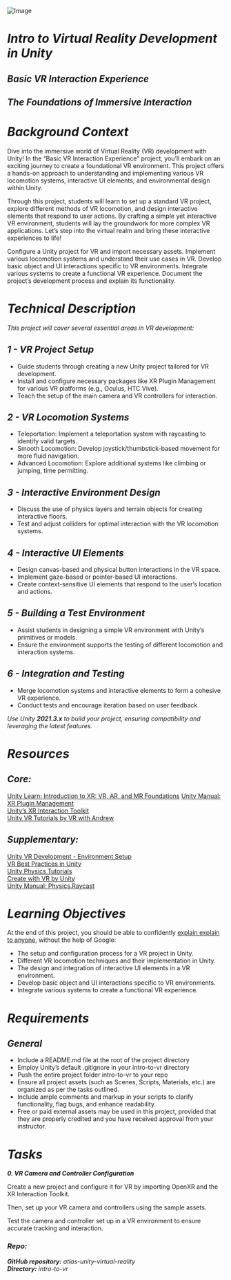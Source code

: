 ![Image](https://wallpaperaccess.com/full/3398009.jpg)
# ***Intro to Virtual Reality Development in Unity***

## ***Basic VR Interaction Experience***
## ***The Foundations of Immersive Interaction***
# ***Background Context***
Dive into the immersive world of Virtual Reality (VR) development with Unity! In the “Basic VR Interaction Experience” project, you’ll embark on an exciting journey to create a foundational VR environment. This project offers a hands-on approach to understanding and implementing various VR locomotion systems, interactive UI elements, and environmental design within Unity.

Through this project, students will learn to set up a standard VR project, explore different methods of VR locomotion, and design interactive elements that respond to user actions. By crafting a simple yet interactive VR environment, students will lay the groundwork for more complex VR applications. Let’s step into the virtual realm and bring these interactive experiences to life!

Configure a Unity project for VR and import necessary assets. Implement various locomotion systems and understand their use cases in VR. Develop basic object and UI interactions specific to VR environments. Integrate various systems to create a functional VR experience. Document the project’s development process and explain its functionality.

# ***Technical Description***
*This project will cover several essential areas in VR development:*

## ***1 - VR Project Setup***

- Guide students through creating a new Unity project tailored for VR development.
- Install and configure necessary packages like XR Plugin Management for various VR platforms (e.g., Oculus, HTC Vive).
- Teach the setup of the main camera and VR controllers for interaction.

## ***2 - VR Locomotion Systems***

- Teleportation: Implement a teleportation system with raycasting to identify valid targets.
- Smooth Locomotion: Develop joystick/thumbstick-based movement for more fluid navigation.
- Advanced Locomotion: Explore additional systems like climbing or jumping, time permitting.

## ***3 - Interactive Environment Design***

- Discuss the use of physics layers and terrain objects for creating interactive floors.
- Test and adjust colliders for optimal interaction with the VR locomotion systems.

## ***4 - Interactive UI Elements***

- Design canvas-based and physical button interactions in the VR space.
- Implement gaze-based or pointer-based UI interactions.
- Create context-sensitive UI elements that respond to the user’s location and actions.

## ***5 - Building a Test Environment***

- Assist students in designing a simple VR environment with Unity’s primitives or models.
- Ensure the environment supports the testing of different locomotion and interaction systems.

## ***6 - Integration and Testing***

- Merge locomotion systems and interactive elements to form a cohesive VR experience.
- Conduct tests and encourage iteration based on user feedback.

*Use Unity ***2021.3.x*** to build your project, ensuring compatibility and leveraging the latest features.*

# ***Resources***
## ***Core:***

[Unity Learn: Introduction to XR: VR, AR, and MR Foundations](https://learn.unity.com/course/introduction-to-xr-vr-ar-and-mr-foundations)
[Unity Manual: XR Plugin Management](https://docs.unity3d.com/Manual/configuring-project-for-xr.html)\
[Unity’s XR Interaction Toolkit](https://docs.unity3d.com/Packages/com.unity.xr.interaction.toolkit@1.0/manual/index.html)\
[Unity VR Tutorials by VR with Andrew](https://www.youtube.com/channel/UCG8bDPqp3jykCGbx-CiL7VQ)

## ***Supplementary:***

[Unity VR Development - Environment Setup](https://www.kodeco.com/9189-unity-vr-development-environment-setup)\
[VR Best Practices in Unity](https://unity.com/blog/2020/01/24/7-vr-tips-for-developers-and-creators)\
[Unity Physics Tutorials](https://www.youtube.com/playlist?list=PLbghT7MmckI4_8DT54eTqHjjXk9JcSClJ)\
[Create with VR by Unity](https://learn.unity.com/course/create-with-vr)\
[Unity Manual: Physics.Raycast](https://docs.unity3d.com/ScriptReference/Physics.Raycast.html)

# ***Learning Objectives***

At the end of this project, you should be able to confidently <u>explain explain to anyone</u>, without the help of Google:

- The setup and configuration process for a VR project in Unity.
- Different VR locomotion techniques and their implementation in Unity.
- The design and integration of interactive UI elements in a VR environment.
- Develop basic object and UI interactions specific to VR environments.
- Integrate various systems to create a functional VR experience.

# ***Requirements***
## ***General***
- Include a README.md file at the root of the project directory
- Employ Unity’s default .gitignore in your intro-to-vr directory
- Push the entire project folder intro-to-vr to your repo
- Ensure all project assets (such as Scenes, Scripts, Materials, etc.) are organized as per the tasks outlined.
- Include ample comments and markup in your scripts to clarify functionality, flag bugs, and enhance readability.
- Free or paid external assets may be used in this project, provided that they are properly credited and you have received approval from your instructor.

# ***Tasks***
***0. VR Camera and Controller Configuration***

Create a new project and configure it for VR by importing OpenXR and the XR Interaction Toolkit.

Then, set up your VR camera and controllers using the sample assets.

Test the camera and controller set up in a VR environment to ensure accurate tracking and interaction.

### ***Repo:***

***GitHub repository:*** *atlas-unity-virtual-reality*\
***Directory:*** *intro-to-vr*


